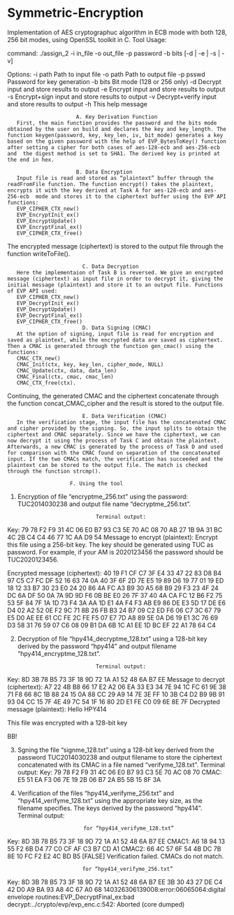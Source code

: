 # Symmetric-Encryption

Implementation of AES cryptographuc algorithm in ECB mode with both 128, 256 bit modes, using OpenSSL toolkit in C.
							Tool Usage:

command:	./assign_2 -i in_file -o out_file -p password -b bits [-d | -e | -s | -v]

Options:
-i path Path to input file
-o path Path to output file
-p psswd Password for key generation
-b bits Bit mode (128 or 256 only)
-d Decrypt input and store results to output
-e Encrypt input and store results to output
-s Encrypt+sign input and store results to output
-v Decrypt+verify input and store results to output
-h This help message


  						  A. Key Derivation Function
       First, the main function provides the password and the bits mode obtained by the user on build and declares the key and key_length. The function keygen(password, key, key_len, iv, bit_mode) generates a key based on the given password with the help of EVP_BytesToKey() function after setting a cipher for both cases of aes-128-ecb and aes-256-ecb and  the digest method is set to SHA1. The derived key is printed at the end in hex.
       
						  B. Data Encryption
       Input file is read and stored as “plaintext” buffer through the readFromFile function. The function encrypt() takes the plaintext, encrypts it with the key derived at Task A for aes-128-ecb and aes-256-ecb  mode and stores it to the ciphertext buffer using the EVP API functions:
       EVP_CIPHER_CTX_new()
       EVP_EncryptInit_ex()
       EVP_EncryptUpdate()
       EVP_EncryptFinal_ex()
       EVP_CIPHER_CTX_free()
The encrypted message (ciphertext) is stored to the output file through the function writeToFile().

    						C. Data Decryption
       Here the implementaion of Task B is reversed. We give an encrypted message (ciphertext) as input file in order to decrypt it, giving the initial message (plaintext) and store it to an output file. Functions of EVP API used:
       EVP_CIPHER_CTX_new()
       EVP_DecryptInit_ex()
       EVP_DecryptUpdate()
       EVP_DecryptFinal_ex()
       EVP_CIPHER_CTX_free()
    						D. Data Signing (CMAC)
       At the option of signing, input file is read for encryption and saved as plaintext, while the encrypted data are saved as ciphertext. Then a CMAC is generated through the function gen_cmac() using the functions:
       CMAC_CTX_new()
       CMAC_Init(ctx, key, key_len, cipher_mode, NULL)
       CMAC_Update(ctx, data, data_len)
       CMAC_Final(ctx, cmac, cmac_len)
       CMAC_CTX_free(ctx).
Continuing, the generated CMAC and the ciphertext concatenate through the function concat_CMAC_cipher and the result is stored to the output file.
       
    						E. Data Verification (CMAC)
       In the verification stage, the input file has the concatenated CMAC and cipher provided by the signing. So, the input splits to obtain the ciphertext and CMAC separately. Since we have the ciphertext, we can now decrypt it using the process of Task C and obtain the plaintext. Afterwards, a new CMAC is generated by the process of Task D and used for comparison with the CMAC found on separation of the concatenated input. If the two CMACs match, the verification has succeeded and the plaintext can be stored to the output file. The match is checked through the function strcmp().
    						
						F. Using the tool
1. Encryption of file “encryptme_256.txt” using the password: TUC2014030238 and output file name “decryptme_256.txt”.
           
           						Terminal output:
Key:
79 78 F2 F9 31 4C 06 E0 B7 93 C3 5E 70 AC 08 70 
AB 27 1B 9A 31 BC 4C 2B C4 C4 46 77 1C AA D9 54 
Message to encrypt (plaintext): 
Encrypt this file using  a 256-bit key.
The key should be generated using TUC<AM> as password.
For example, if your AM is 2020123456 the password should be TUC2020123456.

Encrypted message (ciphertext): 
40 19 F1 CF C7 3F E4 33 47 22 83 D8 B4 97 C5 C7 
FC DF 52 16 63 74 0A 40 3F 6F 2D 7E E5 19 89 D6 
19 77 01 19 ED 18 12 33 B7 30 23 E0 24 20 86 4A 
FC A3 B9 30 A5 68 B9 29 F3 23 4F 24 DC 6A DF 50 
0A 7A 9D 9D F6 0B BE E0 26 7F 37 40 4A CA FC 12 
B6 F2 75 53 5F 84 7F 1A 1D 73 F4 3A AA 1D E1 4A 
F4 F3 AB E9 86 DE E3 5D 17 DE E6 D4 02 A2 52 0E 
F2 9C 71 8B 26 FB B3 24 B7 09 C2 ED F6 06 C7 3C 
67 79 E5 D0 AE EE 61 CC FE 2C FE F5 07 E7 7D A8 
89 5E 0A D6 19 E1 3C 76 69 D3 58 31 76 59 07 C6 
08 09 B1 DA 6B 1C A1 EE 1D BC EF 22 A1 78 64 C4 


2. Decryption of file “hpy414_decryptme_128.txt” using a 128-bit key derived by the password “hpy414” and output filename “hpy414_encryptme_128.txt”.
           
           						Terminal output:
Key:
8D 3B 78 B5 73 3F 18 9D 72 1A A1 52 48 6A B7 EE 
Message to decrypt (ciphertext): 
A7 22 4B B8 66 17 E2 A2 06 EA 33 E3 34 7E 94 1C 
FC 61 9E 38 71 F8 66 8C 1B 88 24 15 0A 88 CC 29 
A9 14 7E 3E FF 10 3B C4 D2 B9 9B 91 93 04 CC 15 
7F 4E 49 7C 54 1F 16 80 2D E1 FE C0 09 6E 8E 7F 
Decrypted message (plaintext): 
Hello HPY414

This file was encrypted with a 128-bit key

BB!

3. Sgning the file “signme_128.txt” using a 128-bit key derived from the password TUC2014030238 and output filename to store the ciphertext concatenated with its CMAC in a file named “verifyme_128.txt”.
           						Terminal output:
Key:
79 78 F2 F9 31 4C 06 E0 B7 93 C3 5E 70 AC 08 70 
CMAC: 
E5 51 EA F3 06 7E 19 2B 06 B7 2A B5 5B 15 8F 3A 

4. Verification of the files “hpy414_verifyme_256.txt” and “hpy414_verifyme_128.txt” using the appropriate key size, as the filename specifies. The keys derived by the password “hpy414”.
           						Terminal output:

           					for “hpy414_verifyme_128.txt”
Key:
8D 3B 78 B5 73 3F 18 9D 72 1A A1 52 48 6A B7 EE 
CMAC1: 
A6 18 94 13 55 F2 6B D4 77 C0 CF AF C3 B7 CD A1 
CMAC2: 
66 4C 57 6F 54 4B DC 7B 8E 10 FC F2 E2 4C BD B5 
[FALSE] Verification failed. CMACs do not match.

           					for “hpy414_verifyme_256.txt”
Key:
8D 3B 78 B5 73 3F 18 9D 72 1A A1 52 48 6A B7 EE 
3B 30 43 27 DE C4 42 D0 A9 BA 93 A8 4C 67 A0 68 
140326306139008:error:06065064:digital envelope routines:EVP_DecryptFinal_ex:bad decrypt:../crypto/evp/evp_enc.c:542:
Aborted (core dumped)
